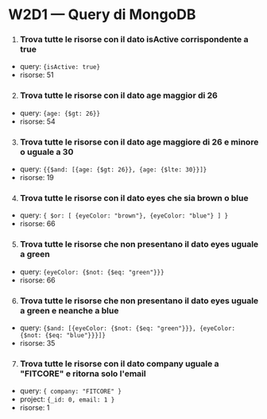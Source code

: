 # W2D1 — Query di MongoDB

1. ### Trova tutte le risorse con il dato isActive corrispondente a true

- query: `{isActive: true}`
- risorse: 51

2. ### Trova tutte le risorse con il dato age maggior di 26

- query: `{age: {$gt: 26}}`
- risorse: 54

3. ### Trova tutte le risorse con il dato age maggiore di 26 e minore o uguale a 30

- query: `{{$and: [{age: {$gt: 26}}, {age: {$lte: 30}}]}`
- risorse: 19

4. ### Trova tutte le risorse con il dato eyes che sia brown o blue

- query: `{ $or: [ {eyeColor: "brown"}, {eyeColor: "blue"} ] }`
- risorse: 66

5. ### Trova tutte le risorse che non presentano il dato eyes uguale a green

- query: `{eyeColor: {$not: {$eq: "green"}}}`
- risorse: 66

6. ### Trova tutte le risorse che non presentano il dato eyes uguale a green e neanche a blue

- query: `{$and: [{eyeColor: {$not: {$eq: "green"}}}, {eyeColor: {$not: {$eq: "blue"}}}]}`
- risorse: 35

7. ### Trova tutte le risorse con il dato company uguale a "FITCORE" e ritorna solo l'email

- query: `{ company: "FITCORE" }`
- project: `{_id: 0, email: 1 }`
- risorse: 1